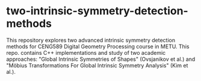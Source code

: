 # two-intrinsic-symmetry-detection-methods
This repository explores two advanced intrinsic symmetry detection methods for CENG589 Digital Geometry Processing course in METU. This repo. contains C++ implementations and study of two academic approaches: "Global Intrinsic Symmetries of Shapes" (Ovsjanikov et al.) and "Möbius Transformations For Global Intrinsic Symmetry Analysis" (Kim et al.).
